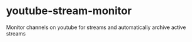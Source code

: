 # youtube-stream-monitor
Monitor channels on youtube for streams and automatically archive active streams
